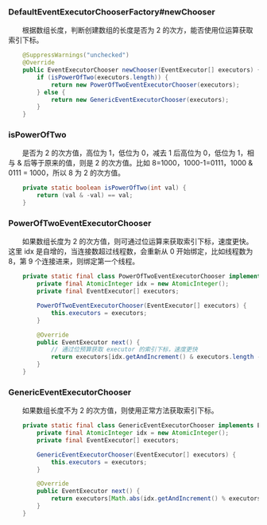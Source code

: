 ### DefaultEventExecutorChooserFactory#newChooser
　　根据数组长度，判断创建数组的长度是否为 2 的次方，能否使用位运算获取索引下标。

```java
    @SuppressWarnings("unchecked")
    @Override
    public EventExecutorChooser newChooser(EventExecutor[] executors) {
        if (isPowerOfTwo(executors.length)) {
            return new PowerOfTwoEventExecutorChooser(executors);
        } else {
            return new GenericEventExecutorChooser(executors);
        }
    }
```


### isPowerOfTwo
　　是否为 2 的次方值，高位为 1，低位为 0，减去 1 后高位为 0，低位为 1，相与 & 后等于原来的值，则是 2 的次方值。比如 8=1000，1000-1=0111，1000 & 0111 = 1000，所以 8 为 2 的次方值。

```java
    private static boolean isPowerOfTwo(int val) {
        return (val & -val) == val;
    }
```


### PowerOfTwoEventExecutorChooser
　　如果数组长度为 2 的次方值，则可通过位运算来获取索引下标，速度更快。这里 idx 是自增的，当连接数超过线程数，会重新从 0 开始绑定，比如线程数为 8，第 9 个连接进来，则绑定第一个线程。

```java
    private static final class PowerOfTwoEventExecutorChooser implements EventExecutorChooser {
        private final AtomicInteger idx = new AtomicInteger();
        private final EventExecutor[] executors;

        PowerOfTwoEventExecutorChooser(EventExecutor[] executors) {
            this.executors = executors;
        }

        @Override
        public EventExecutor next() {
            // 通过位预算获取 executor 的索引下标，速度更快
            return executors[idx.getAndIncrement() & executors.length - 1];
        }
    }
```


### GenericEventExecutorChooser
　　如果数组长度不为 2 的次方值，则使用正常方法获取索引下标。

```java
    private static final class GenericEventExecutorChooser implements EventExecutorChooser {
        private final AtomicInteger idx = new AtomicInteger();
        private final EventExecutor[] executors;

        GenericEventExecutorChooser(EventExecutor[] executors) {
            this.executors = executors;
        }

        @Override
        public EventExecutor next() {
            return executors[Math.abs(idx.getAndIncrement() % executors.length)];
        }
    }
```

